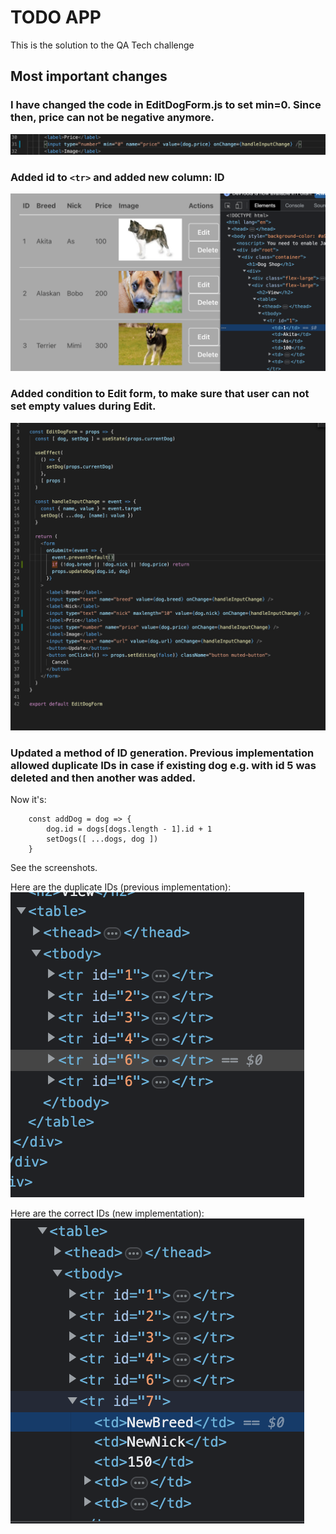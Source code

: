 # TODO APP

This is the solution to the QA Tech challenge

## Most important changes

### I have changed the code in EditDogForm.js to set min=0. Since then, price can not be negative anymore.
![Price can not be negative anymore](./images/min_0.png)

### Added id to `<tr>` and added new column: ID
![New column ID and new attribute id in tr](./images/new_col_tr.png)


### Added condition to Edit form, to make sure that user can not set empty values during Edit.
![Condition to ensure values are not empty](./images/edit_dog_if.png)

### Updated a method of ID generation. Previous implementation allowed duplicate IDs in case if existing dog e.g. with id 5 was deleted and then another was added.

Now it's:
```
	const addDog = dog => {
		dog.id = dogs[dogs.length - 1].id + 1
		setDogs([ ...dogs, dog ])
	}
```
See the screenshots.

Here are the duplicate IDs (previous implementation):
![Duplicate IDs coming from the old implementation](./images/old_ids.png)

Here are the correct IDs (new implementation):
![Correct ID coming from the new implementation](./images/new_ids.png)